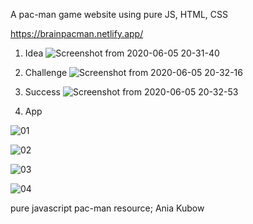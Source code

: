 A pac-man game website using pure JS, HTML, CSS

https://brainpacman.netlify.app/


1. Idea
![Screenshot from 2020-06-05 20-31-40](https://user-images.githubusercontent.com/59567530/83931603-93b9fb80-a76b-11ea-9ca0-a11146d8349d.png)


2. Challenge
![Screenshot from 2020-06-05 20-32-16](https://user-images.githubusercontent.com/59567530/83931622-a8968f00-a76b-11ea-9f1d-4d8791bcd1fc.png)


3. Success
![Screenshot from 2020-06-05 20-32-53](https://user-images.githubusercontent.com/59567530/83931641-bfd57c80-a76b-11ea-845e-d36631396c5d.png)


4. App

![01](https://user-images.githubusercontent.com/59567530/83931647-cbc13e80-a76b-11ea-93ad-398b1c2d3517.png)

![02](https://user-images.githubusercontent.com/59567530/83931651-d4197980-a76b-11ea-9524-a49f4541e692.png)

![03](https://user-images.githubusercontent.com/59567530/83931652-d976c400-a76b-11ea-97ec-a1350b06c925.png)

![04](https://user-images.githubusercontent.com/59567530/83931655-dda2e180-a76b-11ea-8b94-c4073218f01e.png)



pure javascript pac-man resource; Ania Kubow
